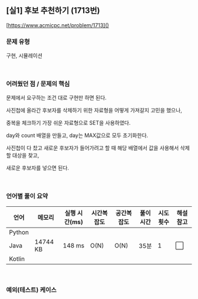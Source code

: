 ## [실1] 후보 추천하기 (1713번)

[https://www.acmicpc.net/problem/1713]()

### 문제 유형

구현, 시뮬레이션

<br>

### 어려웠던 점 / 문제의 핵심

문제에서 요구하는 조건 대로 구현만 하면 된다.

사진첩에 올라간 후보자를 삭제하기 위한 자료형을 어떻게 가져갈지 고민을 했으나,

중복을 체크하기 가장 쉬운 자료형으로 SET을 사용하였다.

day와 count 배열을 만들고, day는 MAX값으로 모두 초기화한다.

사진첩이 다 찼고 새로운 후보자가 들어가려고 할 때 해당 배열에서 값을 사용해서 삭제할 대상을 찾고,

새로운 후보자를 넣으면 된다.

<br>

### 언어별 풀이 요약

| 언어   | 메모리   | 실행 시간(ms) | 시간복잡도 | 공간복잡도 | 풀이 시간 | 시도 횟수 | 해설 참고            |
| ------ | -------- | ------------- | ---------- | ---------- | --------- | --------- | -------------------- |
| Python |          |               |            |            |           |           |                      |
| Java   | 14744 KB | 148 ms        | O(N)       | O(N)       | 35분      | 1         | :white_large_square: |
| Kotlin |          |               |            |            |           |           |                      |

<br>

### 예외(테스트) 케이스

```
```

